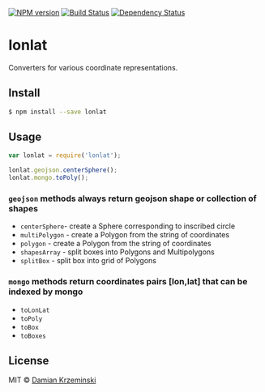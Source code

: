 [![NPM version][npm-image]][npm-url]
[![Build Status][travis-image]][travis-url]
[![Dependency Status][gemnasium-image]][gemnasium-url]

# lonlat

Converters for various coordinate representations.

## Install

```sh
$ npm install --save lonlat
```

## Usage

```js
var lonlat = require('lonlat');

lonlat.geojson.centerSphere();
lonlat.mongo.toPoly();
```

### `geojson` methods always return geojson shape or collection of shapes

- `centerSphere`- create a Sphere corresponding to inscribed circle
- `multiPolygon` - create a Polygon from the string of coordinates
- `polygon` - create a Polygon from the string of coordinates
- `shapesArray` - split boxes into Polygons and Multipolygons
- `splitBox` - split box into grid of Polygons


### `mongo` methods return coordinates pairs [lon,lat] that can be indexed by mongo

- `toLonLat`
- `toPoly`
- `toBox`
- `toBoxes`

## License

MIT © [Damian Krzeminski](https://pirxpilot.me)

[npm-image]: https://img.shields.io/npm/v/lonlat.svg
[npm-url]: https://npmjs.org/package/lonlat

[travis-url]: https://travis-ci.org/pirxpilot/lonlat
[travis-image]: https://img.shields.io/travis/pirxpilot/lonlat.svg

[gemnasium-image]: https://img.shields.io/gemnasium/pirxpilot/lonlat.svg
[gemnasium-url]: https://gemnasium.com/pirxpilot/lonlat
